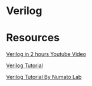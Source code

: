 # Verilog

# Resources

[Verilog in 2 hours Youtube Video](https://www.youtube.com/watch?v=nblGw37Fv8A)

[Verilog Tutorial](https://www.asic-world.com/verilog/veritut.html) 

[Verilog Tutorial By Numato Lab](https://numato.com/kb/learning-fpga-verilog-beginners-guide-part-1-introduction/)